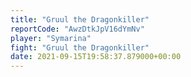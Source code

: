```yaml
---
title: "Gruul the Dragonkiller"
reportCode: "AwzDtkJpV16dYmNv"
player: "Symarina"
fight: "Gruul the Dragonkiller"
date: 2021-09-15T19:58:37.879000+00:00
---
```

